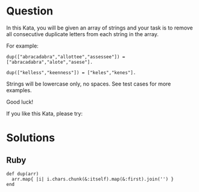# Question

In this Kata, you will be given an array of strings and your task is to remove all consecutive duplicate letters from each string in the array.

For example:

```
dup(["abracadabra","allottee","assessee"]) = ["abracadabra","alote","asese"].

dup(["kelless","keenness"]) = ["keles","kenes"].
```

Strings will be lowercase only, no spaces. See test cases for more examples.

Good luck!

If you like this Kata, please try:

# Solutions

## Ruby
```
def dup(arr)
  arr.map{ |i| i.chars.chunk(&:itself).map(&:first).join('') }
end
```